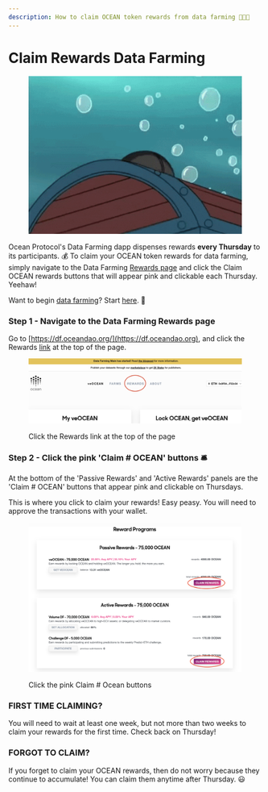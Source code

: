 ```yaml
---
description: How to claim OCEAN token rewards from data farming 🧑‍🌾🥕
---
```


# Claim Rewards Data Farming

<figure><img src="../.gitbook/assets/gif/underwater-treasure.gif" alt=""><figcaption></figcaption></figure>

Ocean Protocol's Data Farming dapp dispenses rewards **every Thursday** to its participants. 💰 To claim your OCEAN token rewards for data farming, simply navigate to the Data Farming [Rewards page](https://df.oceandao.org/activerewards) and click the Claim OCEAN rewards buttons that will appear pink and clickable each Thursday. Yeehaw!

Want to begin [data farming](https://df.oceandao.org)? Start [here](get-started-df.md). 🤠

### Step 1 - Navigate to the Data Farming Rewards page

Go to [https://df.oceandao.org/](https://df.oceandao.org), and click the Rewards [link](https://df.oceandao.org/activerewards) at the top of the page.

<figure><img src="../.gitbook/assets/rewards/Rewards-Tab (1).png" alt=""><figcaption><p>Click the Rewards link at the top of the page</p></figcaption></figure>

### Step 2 - Click the pink 'Claim # OCEAN' buttons 🛎️

At the bottom of the 'Passive Rewards' and 'Active Rewards' panels are the 'Claim # OCEAN' buttons that appear pink and clickable on Thursdays.

This is where you click to claim your rewards! Easy peasy. You will need to approve the transactions with your wallet.

<figure><img src="../.gitbook/assets/rewards/claim-rewards.png" alt=""><figcaption><p>Click the pink Claim # Ocean buttons</p></figcaption></figure>

### FIRST TIME CLAIMING?

You will need to wait at least one week, but not more than two weeks to claim your rewards for the first time. Check back on Thursday!

### FORGOT TO CLAIM?

If you forget to claim your OCEAN rewards, then do not worry because they continue to accumulate! You can claim them anytime after Thursday. 😃
